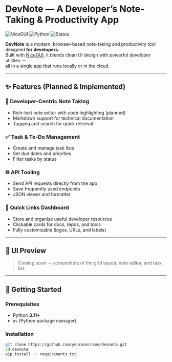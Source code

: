 # DevNote — A Developer’s Note-Taking & Productivity App

![NiceGUI](https://img.shields.io/badge/Built%20With-NiceGUI-2ea44f?logo=python&logoColor=white)
![Python](https://img.shields.io/badge/Python-3.11+-blue?logo=python)
![Status](https://img.shields.io/badge/Status-Under%20Development-orange)

**DevNote** is a modern, browser-based note-taking and productivity tool designed **for developers**.  
Built with [NiceGUI](https://nicegui.io/), it blends clean UI design with powerful developer utilities —  
all in a single app that runs locally or in the cloud.

---

## ✨ Features (Planned & Implemented)

### 📝 Developer-Centric Note Taking
- Rich-text note editor with code highlighting (planned)
- Markdown support for technical documentation
- Tagging and search for quick retrieval

### ✅ Task & To-Do Management
- Create and manage task lists
- Set due dates and priorities
- Filter tasks by status

### 🌐 API Tooling
- Send API requests directly from the app
- Save frequently used endpoints
- JSON viewer and formatter

### 🔗 Quick Links Dashboard
- Store and organize useful developer resources
- Clickable cards for docs, repos, and tools
- Fully customizable (logos, URLs, and labels)

---

## 📸 UI Preview

> Coming soon — screenshots of the grid layout, note editor, and task list.

---

## 🚀 Getting Started

### Prerequisites
- Python **3.11+**
- `uv` (Python package manager)

### Installation

```bash
git clone https://github.com/yourusername/devnote.git
cd devnote
pip install -r requirements.txt
```